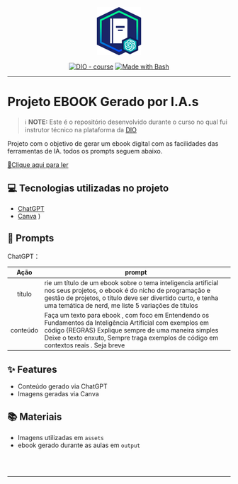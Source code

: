 <p align="center">
    <img width="100" src=".github/assets/banner.png">
</p>


<p align="center">
<a href="https://dio.me/"><img src="https://img.shields.io/badge/DIO-Course-28DA77?logo=youtube" alt="DIO - course"></a>
<a href="https://www.gnu.org/software/bash/" title="Go to Bash homepage"><img src="https://img.shields.io/badge/Prompt-Project-blue?logo=gnu-bash&amp;logoColor=white" alt="Made with Bash"></a></p>

-------


# Projeto EBOOK Gerado por I.A.s


 > ℹ️ **NOTE:** Este é o repositório desenvolvido durante o curso no qual fui instrutor técnico na plataforma da [DIO](https://dio.me)

Projeto com o objetivo de gerar um ebook digital com as facilidades das ferramentas de IA. todos os prompts
seguem abaixo.

<a href="https://github.com/MayraMachado77777/prompts-recipe-to-create-a-ebook2/blob/main/output/Capa%20Ebook%20Intelige%CC%82ncia%20Artificial%20Moderno%20Azul.pdf" title="View PDF now"> 📕Clique aqui para ler</a>

## 💻 Tecnologias utilizadas no projeto

- [ChatGPT](https://chat.openai.com/) 
- [Canva](https://www.canva.com/)
)

## 🧠 Prompts


ChatGPT：

|   Ação   | prompt                                                                                                                                                                                                                                                                         |
| :------: | ------------------------------------------------------------------------------------------------------------------------------------------------------------------------------------------------------------------------------------------------------------------------------ |
|  título  | rie um título de um ebook sobre o tema  inteligencia artificial nos seus projetos, o ebook é do nicho de programação e gestão de projetos, o título deve ser divertido curto, e tenha uma temática de nerd, me liste 5 variações de títulos                                                        |
| conteúdo | Faça um texto para ebook , com foco em Entendendo os Fundamentos da Inteligência Artificial com exemplos em código {REGRAS} Explique sempre de uma maneira simples Deixe o texto enxuto, Sempre traga exemplos de código em contextos reais . Seja breve  |


## ✨ Features

- Conteúdo gerado via ChatGPT
- Imagens geradas via Canva

## 📚 Materiais

- Imagens utilizadas em `assets`
- ebook gerado durante as aulas em `output`

<br/><br/>
<p>

---
